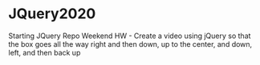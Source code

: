 # JQuery2020
Starting JQuery Repo
Weekend HW - Create a video using jQuery so that the box goes all the way right and then down, up to the center, and down, left, and then back up
